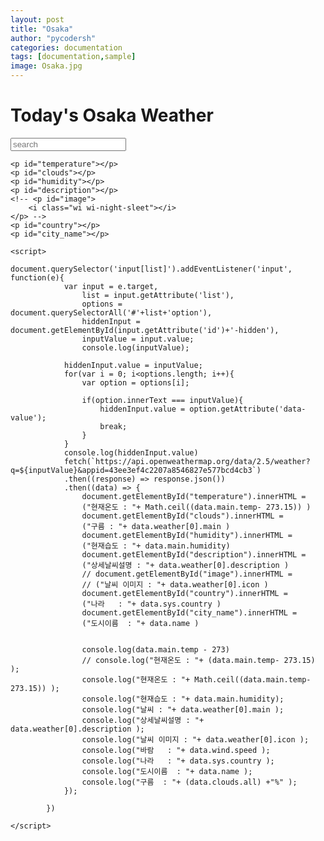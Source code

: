 ```yaml
---
layout: post
title: "Osaka"
author: "pycodersh"
categories: documentation
tags: [documentation,sample]
image: Osaka.jpg
---
```


<html>

<body>
    <h1>Today's Osaka Weather</h1>
    <!-- <input id="city" type="text" value="" placeholder="search" list="city"> -->
    <input id="search" type="text" value="" placeholder="search" list="city">
    <datalist id="city">
        <!-- <option value="seoul"></option>
        <option value="busan"></option>
        <option value="jeju"></option>
        <option value="incheon"></option> -->
        <option value="osaka"></option>
        <!-- <option value="tokyo"></option> -->
    </datalist>
    <input type="hidden" id="search-hidden">

    <p id="temperature"></p>
    <p id="clouds"></p>
    <p id="humidity"></p>
    <p id="description"></p>
    <!-- <p id="image">
        <i class="wi wi-night-sleet"></i>
    </p> -->
    <p id="country"></p>
    <p id="city_name"></p>

    <script>    
            document.querySelector('input[list]').addEventListener('input', function(e){
                var input = e.target,
                    list = input.getAttribute('list'),
                    options = document.querySelectorAll('#'+list+'option'),
                    hiddenInput = document.getElementById(input.getAttribute('id')+'-hidden'),
                    inputValue = input.value;
                    console.log(inputValue);

                hiddenInput.value = inputValue;
                for(var i = 0; i<options.length; i++){
                    var option = options[i];

                    if(option.innerText === inputValue){
                        hiddenInput.value = option.getAttribute('data-value');
                        break;
                    }
                }
                console.log(hiddenInput.value)
                fetch(`https://api.openweathermap.org/data/2.5/weather?q=${inputValue}&appid=43ee3ef4c2207a8546827e577bcd4cb3`)
                .then((response) => response.json())
                .then((data) => {
                    document.getElementById("temperature").innerHTML =
                    ("현재온도 : "+ Math.ceil((data.main.temp- 273.15)) )
                    document.getElementById("clouds").innerHTML =
                    ("구름 : "+ data.weather[0].main )
                    document.getElementById("humidity").innerHTML =
                    ("현재습도 : "+ data.main.humidity)
                    document.getElementById("description").innerHTML =
                    ("상세날씨설명 : "+ data.weather[0].description )
                    // document.getElementById("image").innerHTML =
                    // ("날씨 이미지 : "+ data.weather[0].icon )
                    document.getElementById("country").innerHTML =
                    ("나라   : "+ data.sys.country )
                    document.getElementById("city_name").innerHTML =
                    ("도시이름  : "+ data.name )


                    console.log(data.main.temp - 273)
                    // console.log("현재온도 : "+ (data.main.temp- 273.15) );
                    console.log("현재온도 : "+ Math.ceil((data.main.temp- 273.15)) );
                    console.log("현재습도 : "+ data.main.humidity);
                    console.log("날씨 : "+ data.weather[0].main );
                    console.log("상세날씨설명 : "+ data.weather[0].description );
                    console.log("날씨 이미지 : "+ data.weather[0].icon );
                    console.log("바람   : "+ data.wind.speed );
                    console.log("나라   : "+ data.sys.country );
                    console.log("도시이름  : "+ data.name );
                    console.log("구름  : "+ (data.clouds.all) +"%" );             
                });

            })
        
    </script>


</body>

</html>